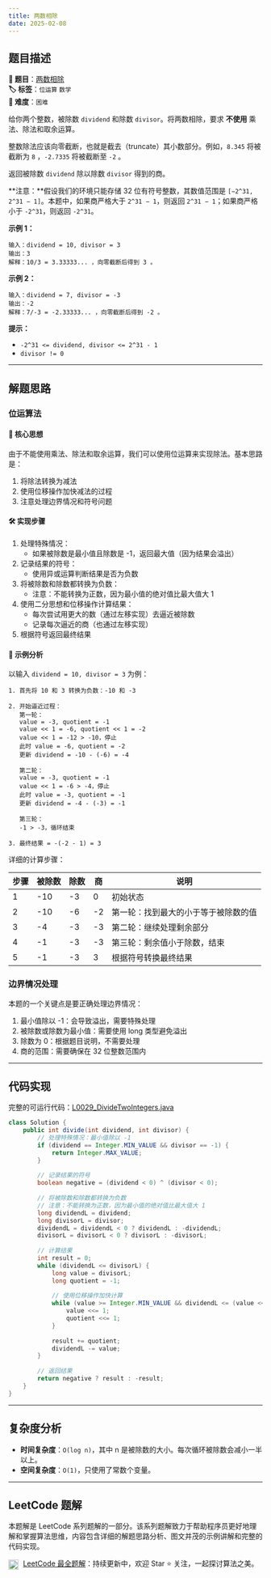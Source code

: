 ```yaml
---
title: 两数相除
date: 2025-02-08
---
```


## 题目描述

**🔗 题目**：[两数相除](https://leetcode.cn/problems/divide-two-integers/)  
**🏷️ 标签**：`位运算` `数学`  
**🔴 难度**：`困难`  

给你两个整数，被除数 `dividend` 和除数 `divisor`。将两数相除，要求 **不使用** 乘法、除法和取余运算。

整数除法应该向零截断，也就是截去（truncate）其小数部分。例如，`8.345` 将被截断为 `8` ，`-2.7335` 将被截断至 `-2` 。

返回被除数 `dividend` 除以除数 `divisor` 得到的商。

**注意：**假设我们的环境只能存储 32 位有符号整数，其数值范围是 `[−2^31, 2^31 − 1]`。本题中，如果商严格大于 `2^31 − 1`，则返回 `2^31 − 1`；如果商严格小于 `-2^31`，则返回 `-2^31`。

**示例 1：**
```
输入：dividend = 10, divisor = 3
输出：3
解释：10/3 = 3.33333... ，向零截断后得到 3 。
```

**示例 2：**
```
输入：dividend = 7, divisor = -3
输出：-2
解释：7/-3 = -2.33333... ，向零截断后得到 -2 。
```

**提示：**
- `-2^31 <= dividend, divisor <= 2^31 - 1`
- `divisor != 0`

---

## 解题思路

### 位运算法

#### 📝 核心思想
由于不能使用乘法、除法和取余运算，我们可以使用位运算来实现除法。基本思路是：
1. 将除法转换为减法
2. 使用位移操作加快减法的过程
3. 注意处理边界情况和符号问题

#### 🛠️ 实现步骤
1. 处理特殊情况：
   - 如果被除数是最小值且除数是 -1，返回最大值（因为结果会溢出）
2. 记录结果的符号：
   - 使用异或运算判断结果是否为负数
3. 将被除数和除数都转换为负数：
   - 注意：不能转换为正数，因为最小值的绝对值比最大值大 1
4. 使用二分思想和位移操作计算结果：
   - 每次尝试用更大的数（通过左移实现）去逼近被除数
   - 记录每次逼近的商（也通过左移实现）
5. 根据符号返回最终结果

#### 🧩 示例分析
以输入 `dividend = 10, divisor = 3` 为例：

```text
1. 首先将 10 和 3 转换为负数：-10 和 -3

2. 开始逼近过程：
   第一轮：
   value = -3, quotient = -1
   value << 1 = -6, quotient << 1 = -2
   value << 1 = -12 > -10，停止
   此时 value = -6, quotient = -2
   更新 dividend = -10 - (-6) = -4

   第二轮：
   value = -3, quotient = -1
   value << 1 = -6 > -4，停止
   此时 value = -3, quotient = -1
   更新 dividend = -4 - (-3) = -1

   第三轮：
   -1 > -3，循环结束

3. 最终结果 = -(-2 - 1) = 3
```

详细的计算步骤：

| 步骤 | 被除数 | 除数 | 商 | 说明 |
|-----|-------|-----|------|-----|
| 1 | -10 | -3 | 0 | 初始状态 |
| 2 | -10 | -6 | -2 | 第一轮：找到最大的小于等于被除数的值 |
| 3 | -4 | -3 | -3 | 第二轮：继续处理剩余部分 |
| 4 | -1 | -3 | -3 | 第三轮：剩余值小于除数，结束 |
| 5 | -1 | -3 | 3 | 根据符号转换最终结果 |

### 边界情况处理

本题的一个关键点是要正确处理边界情况：
1. 最小值除以 -1：会导致溢出，需要特殊处理
2. 被除数或除数为最小值：需要使用 long 类型避免溢出
3. 除数为 0：根据题目说明，不需要处理
4. 商的范围：需要确保在 32 位整数范围内

---

## 代码实现

完整的可运行代码：[L0029_DivideTwoIntegers.java](../src/main/java/L0029_DivideTwoIntegers.java)

```java
class Solution {
    public int divide(int dividend, int divisor) {
        // 处理特殊情况：最小值除以 -1
        if (dividend == Integer.MIN_VALUE && divisor == -1) {
            return Integer.MAX_VALUE;
        }
        
        // 记录结果的符号
        boolean negative = (dividend < 0) ^ (divisor < 0);
        
        // 将被除数和除数都转换为负数
        // 注意：不能转换为正数，因为最小值的绝对值比最大值大 1
        long dividendL = dividend;
        long divisorL = divisor;
        dividendL = dividendL < 0 ? dividendL : -dividendL;
        divisorL = divisorL < 0 ? divisorL : -divisorL;
        
        // 计算结果
        int result = 0;
        while (dividendL <= divisorL) {
            long value = divisorL;
            long quotient = -1;
            
            // 使用位移操作加快计算
            while (value >= Integer.MIN_VALUE && dividendL <= (value << 1)) {
                value <<= 1;
                quotient <<= 1;
            }
            
            result += quotient;
            dividendL -= value;
        }
        
        // 返回结果
        return negative ? result : -result;
    }
}
```

---

## 复杂度分析

- **时间复杂度**：`O(log n)`，其中 n 是被除数的大小。每次循环被除数会减小一半以上。
- **空间复杂度**：`O(1)`，只使用了常数个变量。

---

## LeetCode 题解

本题解是 LeetCode 系列题解的一部分。该系列题解致力于帮助程序员更好地理解和掌握算法思维，内容包含详细的解题思路分析、图文并茂的示例讲解和完整的代码实现。

<img src="https://github.githubassets.com/images/modules/logos_page/GitHub-Mark.png" alt="GitHub" width="20" style="vertical-align: middle; margin-right: 5px"> [LeetCode 最全题解](https://github.com/LjyYano/LeetCode)：持续更新中，欢迎 Star ⭐️ 关注，一起探讨算法之美。 